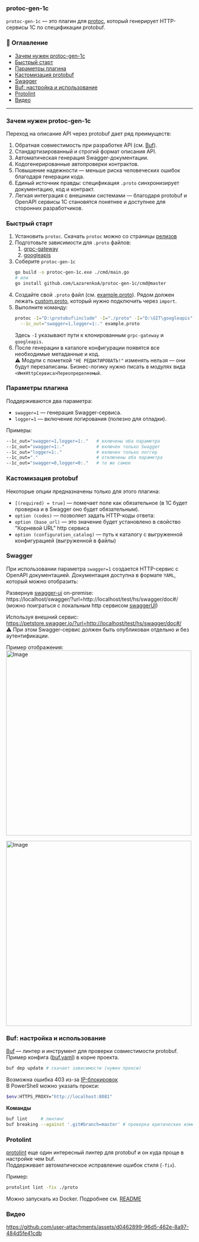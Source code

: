 ### protoc-gen-1c
`protoc-gen-1c` — это плагин для [protoc](https://github.com/protocolbuffers/protobuf), который генерирует HTTP-сервисы 1С по спецификации protobuf.


### 📑 Оглавление
* [Зачем нужен protoc-gen-1c](#зачем-нужен-protoc-gen-1c)
* [Быстрый старт](#быстрый-старт)
* [Параметры плагина](#параметры-плагина)
* [Кастомизация protobuf](#кастомизация-protobuf)
* [Swagger](#swagger)
* [Buf: настройка и использование](#buf-настройка-и-использование)
* [Protolint](#protolint)
* [Видео](#видео)


---
### Зачем нужен protoc-gen-1c
Переход на описание API через protobuf дает ряд преимуществ:
1. Обратная совместимость при разработке API (см. [Buf](#buf-настройка-и-использование)).
2. Стандартизированный и строгий формат описания API.
3. Автоматическая генерация Swagger-документации.
4. Кодогенерированные автопроверки контрактов.
5. Повышение надежности — меньше риска человеческих ошибок благодаря генерации кода.
6. Единый источник правды: спецификация `.proto` синхронизирует документацию, код и контракт.
7. Легкая интеграция с внешними системами — благодаря protobuf и OpenAPI сервисы 1С становятся понятнее и доступнее для сторонних разработчиков.


### Быстрый старт
1. Установить `protoc`. Скачать `protoc` можно со страницы [релизов](https://github.com/protocolbuffers/protobuf/releases)
2. Подготовьте зависимости для `.proto` файлов:
   1. [grpc-gateway](https://github.com/grpc-ecosystem/grpc-gateway)
   2. [googleapis](https://github.com/googleapis/googleapis)
3. Соберите `protoc-gen-1c` 
   ```bash
   go build -o protoc-gen-1c.exe ./cmd/main.go
   # или
   go install github.com/LazarenkoA/protoc-gen-1c/cmd@master
   ```
4. Создайте свой `.proto` файл (см. [example.proto](/proto/example.proto)). 
Рядом должен лежать [custom.proto](/proto/custom.proto), который нужно подключить через `import`.
5. Выполните команду:
   ```bash
   protoc -I="D:\protobuf\include" -I="./proto" -I="D:\GIT\googleapis" -I="D:\GIT\grpc-gateway" \
     --1c_out="swagger=1,logger=1:." example.proto
   ```
   Здесь `-I` указывают пути к клонированным `grpc-gateway` и `googleapis`.
6. После генерации в каталоге конфигурации появятся все необходимые метаданные и код.<br>
   ⚠️ Модули с пометкой `"НЕ РЕДАКТИРОВАТЬ!"` изменять нельзя — они будут перезаписаны.
   Бизнес-логику нужно писать в модулях вида `<ИмяHttpСервиса>Переопределяемый`.

### Параметры плагина
Поддерживаются два параметра:
* `swagger=1` — генерация Swagger-сервиса.
* `logger=1` — включение логирования (полезно для отладки).

Примеры:
```bash
--1c_out="swagger=1,logger=1:."   # включены оба параметра
--1c_out="swagger=1:."            # включен только Swagger
--1c_out="logger=1:."             # включен только логгер
--1c_out="."                      # отключены оба параметра
--1c_out="swagger=0,logger=0:."   # то же самое
```


### Кастомизация protobuf
Некоторые опции предназначены только для этого плагина:
* `[(required) = true]` — помечает поле как обязательное (в 1С будет проверка и в Swagger оно будет обязательным).
* `option (codes)` — позволяет задать HTTP-коды ответа:
* `option (base_url)` — это значение будет установлено в свойство "Корневой URL" http сервиса
* `option (configuration_catalog)` — путь к каталогу с выгруженной конфигурацией (выгруженной в файлы)


### Swagger
При использовании параметра `swagger=1` создается HTTP-сервис с OpenAPI документацией.
Документация доступна в формате `YAML`, который можно отобразить:

Развернув [swagger-ui](https://github.com/swagger-api/swagger-ui) on-premise: <br>
https://localhost/swagger/?url=http://localhost/test/hs/swagger/doc#/ <br>
(можно поиграться с локальным http сервисом [swaggerUI](/swagger/swaggerUI))

Используя внешний сервис:<br>
https://petstore.swagger.io/?url=http://localhost/test/hs/swagger/doc#/<br>
⚠️ При этом Swagger-сервис должен быть опубликован отдельно и без аутентификации.

Пример отображения:<br>
<img width="500"  alt="Image" src="https://github.com/user-attachments/assets/7df68aa7-6abb-4c79-a658-07d964c8169a" />

<img width="500" alt="Image" src="https://github.com/user-attachments/assets/6e392dec-a791-4581-b553-19d2552e580c" />


### Buf: настройка и использование
[Buf](https://github.com/bufbuild/buf) — линтер и инструмент для проверки совместимости protobuf.<br>
Пример конфига ([buf.yaml](buf.yaml)) в корне проекта.

```bash
buf dep update # скачает зависимости (нужен прокси)
```
Возможна ошибка 403 из-за [IP-блокировок](https://buf.build/docs/bsr/authentication/#ip-address-blocking)<br>
В PowerShell можно указать прокси:
```bash
$env:HTTPS_PROXY="http://localhost:8081"
```

**Команды**
```bash
buf lint     # линтинг
buf breaking --against '.git#branch=master' # проверка критических изменений (обратную совместимость)
```


### Protolint
[protolint](https://github.com/yoheimuta/protolint) еще один интересный линтер для protobuf и он куда проще в настройке чем buf.<br>
Поддерживает автоматическое исправление ошибок стиля (`-fix`).

Пример:
```bash
protolint lint -fix ./proto
```
Можно запускать из Docker. Подробнее см. [README](https://github.com/yoheimuta/protolint)


### Видео
https://github.com/user-attachments/assets/d0462899-96d5-462e-8a97-484d5fe41cdb

